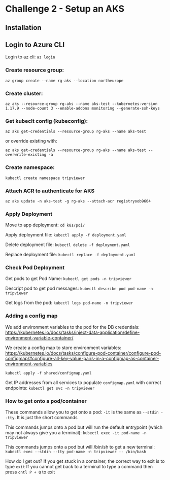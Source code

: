 # Challenge 2 - Setup an AKS

## Installation

## Login to Azure CLI

Login to az cli: `az login`

### Create resource group:

`az group create --name rg-aks --location northeurope`

### Create cluster:

`az aks --resource-group rg-aks --name aks-test --kubernetes-version 1.17.9 --node-count 3 --enable-addons monitoring --generate-ssh-keys`

### Get kubeclt config (kubeconfig):

`az aks get-credentials --resource-group rg-aks --name aks-test `

or override existing with:

`az aks get-credentials --resource-group rg-aks --name aks-test --overwrite-existing -a`

### Create namespace:

`kubectl create namespace tripviewer`

### Attach ACR to authenticate for AKS

`az aks update -n aks-test -g rg-aks --attach-acr registryoob9604`

### Apply Deployment

Move to app deployment: `cd k8s/poi/`

Apply deployment file: `kubectl apply -f deployment.yaml`

Delete deployment file: `kubectl delete -f deployment.yaml`

Replace deployment file: `kubectl replace -f deployment.yaml`

### Check Pod Deployment

Get pods to get Pod Name: `kubectl get pods -n tripviewer`

Descript pod to get pod messages: `kubectl describe pod pod-name -n tripviewer`

Get logs from the pod: `kubectl logs pod-name -n tripviewer`

### Adding a config map

We add environment variables to the pod for the DB credentials: https://kubernetes.io/docs/tasks/inject-data-application/define-environment-variable-container/

We create a config map to store environment variables: https://kubernetes.io/docs/tasks/configure-pod-container/configure-pod-configmap/#configure-all-key-value-pairs-in-a-configmap-as-container-environment-variables

`kubectl apply -f shared/configmap.yaml`

Get IP addresses from all services to populate `configmap.yaml` with correct endpoints: `kubectl get svc -n tripviewer`

### How to get onto a pod/container

These commands allow you to get onto a pod:
`-it` is the same as `--stdin --tty`. It is just the short commands

This commands jumps onto a pod but will run the default entrypoint (which may not always give you a terminal):
`kubectl exec -it pod-name -n tripviewer`

This commands jumps onto a pod but will /bin/sh to get a new terminal:
`kubectl exec --stdin --tty pod-name -n tripviewer -- /bin/bash`

How do I get out? If you get stuck in a container, the correct way to exit is to type `exit`
If you cannot get back to a terminal to type a command then press `cntl P + Q` to exit